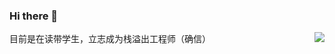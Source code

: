### Hi there 👋

<img align="right" src="https://github-readme-stats.vercel.app/api?username=lz233&show_icons=true&icon_color=eed0d2&text_color=24292e&bg_color=ffffff&title_color=eed0d2&hide_title=true" />

目前是在读带学生，立志成为栈溢出工程师（确信）
